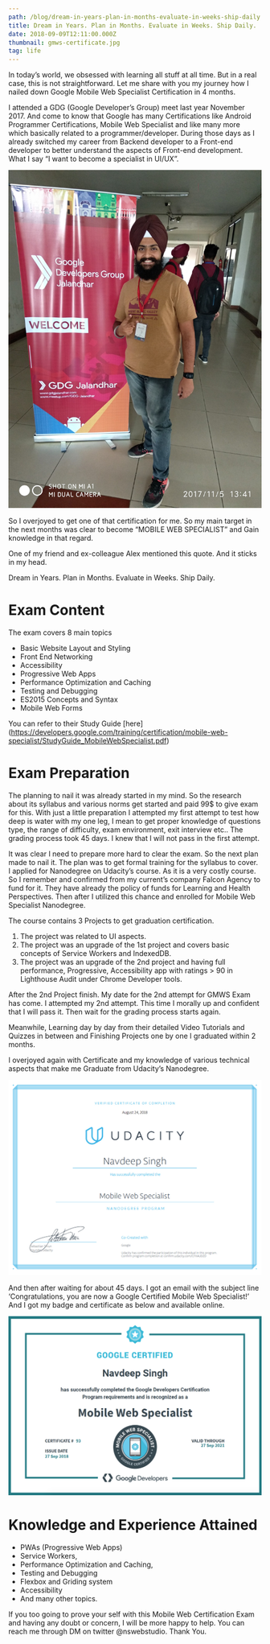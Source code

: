 ```yaml
---
path: /blog/dream-in-years-plan-in-months-evaluate-in-weeks-ship-daily
title: Dream in Years. Plan in Months. Evaluate in Weeks. Ship Daily.
date: 2018-09-09T12:11:00.000Z
thumbnail: gmws-certificate.jpg
tag: life
---
```

In today’s world, we obsessed with learning all stuff at all time. But in a real case, this is not straightforward. Let me share with you my journey how I nailed down Google Mobile Web Specialist Certification in 4 months.

I attended a GDG (Google Developer’s Group) meet last year November 2017. And come to know that Google has many Certifications like Android Programmer Certifications, Mobile Web Specialist and like many more which basically related to a programmer/developer. During those days as I already switched my career from Backend developer to a Front-end developer to better understand the aspects of Front-end development. What I say “I want to become a specialist in UI/UX”.

![Navdeep Singh attended GDG meet at Lovely Professional University](gdg.jpg "Navdeep Singh attended GDG meet at Lovely Professional University")

So I overjoyed to get one of that certification for me. So my main target in the next months was clear to become “MOBILE WEB SPECIALIST” and Gain knowledge in that regard.

One of my friend and ex-colleague Alex mentioned this quote. And it sticks in my head.

Dream in Years. Plan in Months. Evaluate in Weeks. Ship Daily.

# Exam Content

The exam covers 8 main topics

* Basic Website Layout and Styling
* Front End Networking
* Accessibility
* Progressive Web Apps
* Performance Optimization and Caching
* Testing and Debugging
* ES2015 Concepts and Syntax
* Mobile Web Forms

You can refer to their Study Guide \[here](<https://developers.google.com/training/certification/mobile-web-specialist/StudyGuide_MobileWebSpecialist.pdf>)

# Exam Preparation

The planning to nail it was already started in my mind. So the research about its syllabus and various norms get started and paid 99$ to give exam for this. With just a little preparation I attempted my first attempt to test how deep is water with my one leg, I mean to get proper knowledge of questions type, the range of difficulty, exam environment, exit interview etc.. The grading process took 45 days. I knew that I will not pass in the first attempt.

It was clear I need to prepare more hard to clear the exam. So the next plan made to nail it. The plan was to get formal training for the syllabus to cover. I applied for Nanodegree on Udacity’s course. As it is a very costly course. So I remember and confirmed from my current’s company Falcon Agency to fund for it. They have already the policy of funds for Learning and Health Perspectives. Then after I utilized this chance and enrolled for Mobile Web Specialist Nanodegree.

The course contains 3 Projects to get graduation certification.

1. The project was related to UI aspects.
2. The project was an upgrade of the 1st project and covers basic concepts of Service Workers and IndexedDB.
3. The project was an upgrade of the 2nd project and having full performance, Progressive, Accessibility app with ratings > 90 in Lighthouse Audit under Chrome Developer tools.

After the 2nd Project finish. My date for the 2nd attempt for GMWS Exam has come. I attempted my 2nd attempt. This time I morally up and confident that I will pass it. Then wait for the grading process starts again.

Meanwhile, Learning day by day from their detailed Video Tutorials and Quizzes in between and Finishing Projects one by one I graduated within 2 months.

I overjoyed again with Certificate and my knowledge of various technical aspects that make me Graduate from Udacity’s Nanodegree.

![UDACITY Nanodegree: Mobile Web Specialist](udacity-mws-certificate.jpg "UDACITY Nanodegree: Mobile Web Specialist")

And then after waiting for about 45 days. I got an email with the subject line ‘Congratulations, you are now a Google Certified Mobile Web Specialist!’ And I got my badge and certificate as below and available online.

![Google Certified: Mobile Web Specialist ](gmws-certificate.jpg "Google Certified: Mobile Web Specialist")

# Knowledge and Experience Attained

* PWAs (Progressive Web Apps)
* Service Workers,
* Performance Optimization and Caching,
* Testing and Debugging
* Flexbox and Griding system
* Accessibility
* And many other topics.

If you too going to prove your self with this Mobile Web Certification Exam and having any doubt or concern, I will be more happy to help. You can reach me through DM on twitter @nswebstudio. Thank You.
